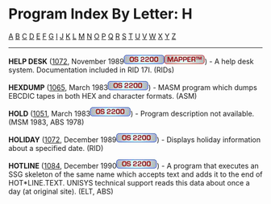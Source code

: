 # Program Index By Letter: H

[A](A-INDEX.md) [B](B-INDEX.md)
[C](C-INDEX.md) [D](D-INDEX.md)
[E](E-INDEX.md) [F](F-INDEX.md)
[G](G-INDEX.md) [I](I-INDEX.md)
[J](J-INDEX.md) [K](K-INDEX.md)
[L](L-INDEX.md) [M](M-INDEX.md)
[N](N-INDEX.md) [O](O-INDEX.md)
[P](P-INDEX.md) [Q](Q-INDEX.md)
[R](R-INDEX.md) [S](S-INDEX.md)
[T](T-INDEX.md) [U](U-INDEX.md)
[V](V-INDEX.md) [W](W-INDEX.md)
[X](X-INDEX.md) [Y](Y-INDEX.md)
[Z](Z-INDEX.md)


- - -
**HELP DESK** ([1072](1072/1072.md), November
1989![](IMAGES/OS2200.JPG)![[MAPPER]](IMAGES/MAPPER.JPG)) - A help desk
system. Documentation included in RID 17I. (RIDs)


**HEXDUMP** ([1065](1065/1065.md), March
1983![](IMAGES/OS2200.JPG)) - MASM program which dumps EBCDIC tapes in both
HEX and character formats. (ASM)


**HOLD** ([1051](1051/1051.md), March
1983![](IMAGES/OS2200.JPG)) - Program description not available. (MSM 1983,
ABS 1978)


**HOLIDAY** ([1072](1072/1072.md), December
1989![](IMAGES/OS2200.JPG)) - Displays holiday information about a
specified date. (RID)


**HOTLINE** ([1084](1084/1084.md), December
1990![](IMAGES/OS2200.JPG)) - A program that executes an SSG skeleton of
the same name which accepts text and adds it to the end of
HOT*LINE.TEXT. UNISYS technical support reads this data about once a
day (at original site). (ELT, ABS)

